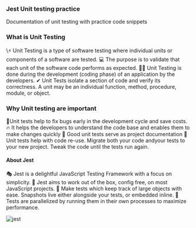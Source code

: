  
 ### Jest Unit testing practice

 Documentation of unit testing with practice code snippets

 ### What is Unit Testing 

\⚡ Unit Testing is a type of software testing where individual units or components of a software are tested. 
💻 The purpose is to validate that each unit of the software code performs as expected. 
👨‍💻 Unit Testing is done during the development (coding phase) of an application by the developers. 
✔ Unit Tests isolate a section of code and verify its correctness. A unit may be an individual function, method, procedure, module, or object.

### Why Unit testing are important

🐞Unit tests help to fix bugs early in the development cycle and save costs.
🔥 It helps the developers to understand the code base and enables them to make changes quickly
📘 Good unit tests serve as project documentation
🎫 Unit tests help with code re-use. Migrate both your code andyour tests to your new project. Tweak the code until the tests run again.

#### About Jest 

🎭 Jest is a delightful JavaScript Testing Framework with a focus on simplicity.
🎇 Jest aims to work out of the box, config free, on most JavaScript projects.
🎉 Make tests which keep track of large objects with ease. Snapshots live either alongside your tests, or embedded inline.
🎲 Tests are parallelized by running them in their own processes to maximize performance.

![jest](https://user-images.githubusercontent.com/6918020/99092144-ca3b5280-25f6-11eb-9da3-0187e52611a0.png)
